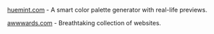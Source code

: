 [huemint.com](https://huemint.com) - A smart color palette generator with real-life previews.

[awwwards.com](https://www.awwwards.com/) - Breathtaking collection of websites.
